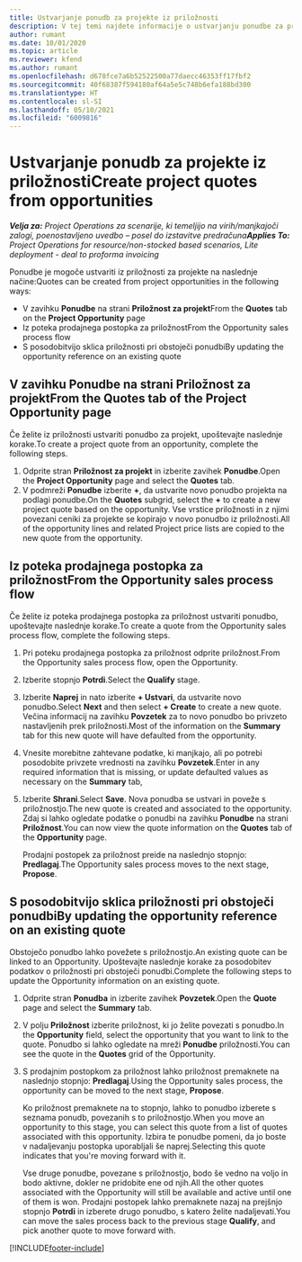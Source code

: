 ```yaml
---
title: Ustvarjanje ponudb za projekte iz priložnosti
description: V tej temi najdete informacije o ustvarjanju ponudbe za projekt iz priložnosti.
author: rumant
ms.date: 10/01/2020
ms.topic: article
ms.reviewer: kfend
ms.author: rumant
ms.openlocfilehash: d678fce7a6b52522500a77daecc46353ff17fbf2
ms.sourcegitcommit: 40f68387f594180af64a5e5c748b6efa188bd300
ms.translationtype: HT
ms.contentlocale: sl-SI
ms.lasthandoff: 05/10/2021
ms.locfileid: "6009816"
---
```

# <a name="create-project-quotes-from-opportunities"></a><span data-ttu-id="0b1b5-103">Ustvarjanje ponudb za projekte iz priložnosti</span><span class="sxs-lookup"><span data-stu-id="0b1b5-103">Create project quotes from opportunities</span></span>

<span data-ttu-id="0b1b5-104">_**Velja za:** Project Operations za scenarije, ki temeljijo na virih/manjkajoči zalogi, poenostavljeno uvedbo – posel do izstavitve predračuna_</span><span class="sxs-lookup"><span data-stu-id="0b1b5-104">_**Applies To:** Project Operations for resource/non-stocked based scenarios, Lite deployment - deal to proforma invoicing_</span></span>

<span data-ttu-id="0b1b5-105">Ponudbe je mogoče ustvariti iz priložnosti za projekte na naslednje načine:</span><span class="sxs-lookup"><span data-stu-id="0b1b5-105">Quotes can be created from project opportunities in the following ways:</span></span>

- <span data-ttu-id="0b1b5-106">V zavihku **Ponudbe** na strani **Priložnost za projekt**</span><span class="sxs-lookup"><span data-stu-id="0b1b5-106">From the **Quotes** tab on the **Project Opportunity** page</span></span>
- <span data-ttu-id="0b1b5-107">Iz poteka prodajnega postopka za priložnost</span><span class="sxs-lookup"><span data-stu-id="0b1b5-107">From the Opportunity sales process flow</span></span>
- <span data-ttu-id="0b1b5-108">S posodobitvijo sklica priložnosti pri obstoječi ponudbi</span><span class="sxs-lookup"><span data-stu-id="0b1b5-108">By updating the opportunity reference on an existing quote</span></span>

## <a name="from-the-quotes-tab-of-the-project-opportunity-page"></a><span data-ttu-id="0b1b5-109">V zavihku Ponudbe na strani Priložnost za projekt</span><span class="sxs-lookup"><span data-stu-id="0b1b5-109">From the Quotes tab of the Project Opportunity page</span></span>

<span data-ttu-id="0b1b5-110">Če želite iz priložnosti ustvariti ponudbo za projekt, upoštevajte naslednje korake.</span><span class="sxs-lookup"><span data-stu-id="0b1b5-110">To create a project quote from an opportunity, complete the following steps.</span></span>

1. <span data-ttu-id="0b1b5-111">Odprite stran **Priložnost za projekt** in izberite zavihek **Ponudbe**.</span><span class="sxs-lookup"><span data-stu-id="0b1b5-111">Open the **Project Opportunity** page and select the **Quotes** tab.</span></span> 
2. <span data-ttu-id="0b1b5-112">V podmreži **Ponudbe** izberite **+**, da ustvarite novo ponudbo projekta na podlagi ponudbe.</span><span class="sxs-lookup"><span data-stu-id="0b1b5-112">On the **Quotes** subgrid, select the **+** to create a new project quote based on the opportunity.</span></span> <span data-ttu-id="0b1b5-113">Vse vrstice priložnosti in z njimi povezani ceniki za projekte se kopirajo v novo ponudbo iz priložnosti.</span><span class="sxs-lookup"><span data-stu-id="0b1b5-113">All of the opportunity lines and related Project price lists are copied to the new quote from the opportunity.</span></span>

## <a name="from-the-opportunity-sales-process-flow"></a><span data-ttu-id="0b1b5-114">Iz poteka prodajnega postopka za priložnost</span><span class="sxs-lookup"><span data-stu-id="0b1b5-114">From the Opportunity sales process flow</span></span>

<span data-ttu-id="0b1b5-115">Če želite iz poteka prodajnega postopka za priložnost ustvariti ponudbo, upoštevajte naslednje korake.</span><span class="sxs-lookup"><span data-stu-id="0b1b5-115">To create a quote from the Opportunity sales process flow, complete the following steps.</span></span>

1. <span data-ttu-id="0b1b5-116">Pri poteku prodajnega postopka za priložnost odprite priložnost.</span><span class="sxs-lookup"><span data-stu-id="0b1b5-116">From the Opportunity sales process flow, open the Opportunity.</span></span>
2. <span data-ttu-id="0b1b5-117">Izberite stopnjo **Potrdi**.</span><span class="sxs-lookup"><span data-stu-id="0b1b5-117">Select the **Qualify** stage.</span></span> 
3. <span data-ttu-id="0b1b5-118">Izberite **Naprej** in nato izberite **+ Ustvari**, da ustvarite novo ponudbo.</span><span class="sxs-lookup"><span data-stu-id="0b1b5-118">Select **Next** and then select **+ Create** to create a new quote.</span></span> <span data-ttu-id="0b1b5-119">Večina informacij na zavihku **Povzetek** za to novo ponudbo bo privzeto nastavljenih prek priložnosti.</span><span class="sxs-lookup"><span data-stu-id="0b1b5-119">Most of the information on the **Summary** tab for this new quote will have defaulted from the opportunity.</span></span> 
4. <span data-ttu-id="0b1b5-120">Vnesite morebitne zahtevane podatke, ki manjkajo, ali po potrebi posodobite privzete vrednosti na zavihku **Povzetek**.</span><span class="sxs-lookup"><span data-stu-id="0b1b5-120">Enter in any required information that is missing, or update defaulted values as necessary on the **Summary** tab,</span></span>
5. <span data-ttu-id="0b1b5-121">Izberite **Shrani**.</span><span class="sxs-lookup"><span data-stu-id="0b1b5-121">Select **Save**.</span></span> <span data-ttu-id="0b1b5-122">Nova ponudba se ustvari in poveže s priložnostjo.</span><span class="sxs-lookup"><span data-stu-id="0b1b5-122">The new quote is created and associated to the opportunity.</span></span> <span data-ttu-id="0b1b5-123">Zdaj si lahko ogledate podatke o ponudbi na zavihku **Ponudbe** na strani **Priložnost**.</span><span class="sxs-lookup"><span data-stu-id="0b1b5-123">You can now view the quote information on the **Quotes** tab of the **Opportunity** page.</span></span> 

   <span data-ttu-id="0b1b5-124">Prodajni postopek za priložnost preide na naslednjo stopnjo: **Predlagaj**.</span><span class="sxs-lookup"><span data-stu-id="0b1b5-124">The Opportunity sales process moves to the next stage, **Propose**.</span></span>


## <a name="by-updating-the-opportunity-reference-on-an-existing-quote"></a><span data-ttu-id="0b1b5-125">S posodobitvijo sklica priložnosti pri obstoječi ponudbi</span><span class="sxs-lookup"><span data-stu-id="0b1b5-125">By updating the opportunity reference on an existing quote</span></span>

<span data-ttu-id="0b1b5-126">Obstoječo ponudbo lahko povežete s priložnostjo.</span><span class="sxs-lookup"><span data-stu-id="0b1b5-126">An existing quote can be linked to an Opportunity.</span></span> <span data-ttu-id="0b1b5-127">Upoštevajte naslednje korake za posodobitev podatkov o priložnosti pri obstoječi ponudbi.</span><span class="sxs-lookup"><span data-stu-id="0b1b5-127">Complete the following steps to update the Opportunity information on an existing quote.</span></span>

1. <span data-ttu-id="0b1b5-128">Odprite stran **Ponudba** in izberite zavihek **Povzetek**.</span><span class="sxs-lookup"><span data-stu-id="0b1b5-128">Open the **Quote** page and select the **Summary** tab.</span></span>
2. <span data-ttu-id="0b1b5-129">V polju **Priložnost** izberite priložnost, ki jo želite povezati s ponudbo.</span><span class="sxs-lookup"><span data-stu-id="0b1b5-129">In the **Opportunity** field, select the opportunity that you want to link to the quote.</span></span> <span data-ttu-id="0b1b5-130">Ponudbo si lahko ogledate na mreži **Ponudbe** priložnosti.</span><span class="sxs-lookup"><span data-stu-id="0b1b5-130">You can see the quote in the **Quotes** grid of the Opportunity.</span></span> 
3. <span data-ttu-id="0b1b5-131">S prodajnim postopkom za priložnost lahko priložnost premaknete na naslednjo stopnjo: **Predlagaj**.</span><span class="sxs-lookup"><span data-stu-id="0b1b5-131">Using the Opportunity sales process, the opportunity can be moved to the next stage, **Propose**.</span></span> 

   <span data-ttu-id="0b1b5-132">Ko priložnost premaknete na to stopnjo, lahko to ponudbo izberete s seznama ponudb, povezanih s to priložnostjo.</span><span class="sxs-lookup"><span data-stu-id="0b1b5-132">When you move an opportunity to this stage, you can select this quote from a list of quotes associated with this opportunity.</span></span> <span data-ttu-id="0b1b5-133">Izbira te ponudbe pomeni, da jo boste v nadaljevanju postopka uporabljali še naprej.</span><span class="sxs-lookup"><span data-stu-id="0b1b5-133">Selecting this quote indicates that you're moving forward with it.</span></span>

   <span data-ttu-id="0b1b5-134">Vse druge ponudbe, povezane s priložnostjo, bodo še vedno na voljo in bodo aktivne, dokler ne pridobite ene od njih.</span><span class="sxs-lookup"><span data-stu-id="0b1b5-134">All the other quotes associated with the Opportunity will still be available and active until one of them is won.</span></span> <span data-ttu-id="0b1b5-135">Prodajni postopek lahko premaknete nazaj na prejšnjo stopnjo **Potrdi** in izberete drugo ponudbo, s katero želite nadaljevati.</span><span class="sxs-lookup"><span data-stu-id="0b1b5-135">You can move the sales process back to the previous stage **Qualify**, and pick another quote to move forward with.</span></span>


[!INCLUDE[footer-include](../includes/footer-banner.md)]